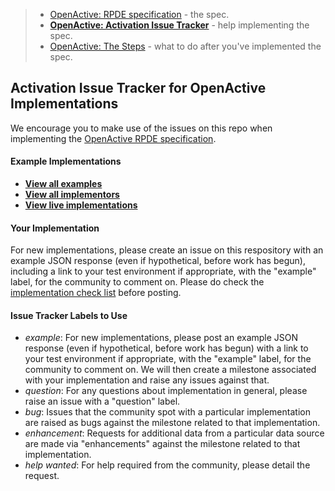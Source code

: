 > - [OpenActive: RPDE specification](https://github.com/openactive/realtime-paged-data-exchange/blob/master/README.md) - the spec.
> - **[OpenActive: Activation Issue Tracker](hhttps://github.com/openactive/activation)** - help implementing the spec. 
> - [OpenActive: The Steps](https://www.openactive.io/technology.html#the-steps) - what to do after you've implemented the spec. 

## Activation Issue Tracker for OpenActive Implementations

We encourage you to make use of the issues on this repo when implementing the [OpenActive RPDE specification](https://www.openactive.io/realtime-paged-data-exchange/). 

[//]: # (Below the SNIP is included in openactive.io)
[//]: # (_SNIP_)

#### Example Implementations

- **[View all examples](https://github.com/openactive/activation/issues?q=label%3Aexample)**
- **[View all implementors](https://github.com/openactive/activation/milestones)**
- **[View live implementations](https://github.com/openactive/activation/issues?q=is%3Aissue+label%3Aexample+is%3Aclosed)**

#### Your Implementation

For new implementations, please create an issue on this respository with an example JSON response (even if hypothetical, before work has begun), including a link to your test environment if appropriate, with the "example" label, for the community to comment on. Please do check the [implementation check list](https://github.com/openactive/realtime-paged-data-exchange/blob/master/README.md) before posting.

#### Issue Tracker Labels to Use

- *example*: For new implementations, please post an example JSON response (even if hypothetical, before work has begun) with a link to your test environment if appropriate, with the "example" label, for the community to comment on. We will then create a milestone associated with your implementation and raise any issues against that.
- *question*: For any questions about implementation in general, please raise an issue with a "question" label.
- *bug*: Issues that the community spot with a particular implementation are raised as bugs against the milestone related to that implementation.
- *enhancement*: Requests for additional data from a particular data source are made via "enhancements" against the milestone related to that implementation.
- *help wanted*: For help required from the community, please detail the request.

